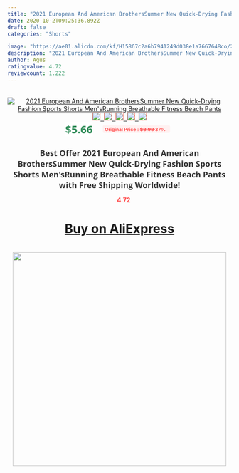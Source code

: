 ```yaml
---
title: "2021 European And American BrothersSummer New Quick-Drying Fashion Sports Shorts Men'sRunning Breathable Fitness Beach Pants"
date: 2020-10-2T09:25:36.892Z
draft: false
categories: "Shorts"

image: "https://ae01.alicdn.com/kf/H15867c2a6b7941249d038e1a7667648co/2021-European-And-American-BrothersSummer-New-Quick-Drying-Fashion-Sports-Shorts-Men-sRunning-Breathable-Fitness-Beach.jpg"
description: "2021 European And American BrothersSummer New Quick-Drying Fashion Sports Shorts Men'sRunning Breathable Fitness Beach Pants"
author: Agus
ratingvalue: 4.72
reviewcount: 1.222
---
```

<br>
<div style="text-align: center;">
<a href="https://s.click.aliexpress.com/e/_AmvQep" target="_blank" rel="nofollow noopener noreferrer"><img alt="2021 European And American BrothersSummer New Quick-Drying Fashion Sports Shorts Men'sRunning Breathable Fitness Beach Pants" class="magnifier-image" src="https://ae01.alicdn.com/kf/H15867c2a6b7941249d038e1a7667648co/2021-European-And-American-BrothersSummer-New-Quick-Drying-Fashion-Sports-Shorts-Men-sRunning-Breathable-Fitness-Beach.jpg_640x640.jpg">
<br>
<img style="border:1px solid salmon" src="https://ae01.alicdn.com/kf/H15867c2a6b7941249d038e1a7667648co/2021-European-And-American-BrothersSummer-New-Quick-Drying-Fashion-Sports-Shorts-Men-sRunning-Breathable-Fitness-Beach.jpg_120x120.jpg">&nbsp;&nbsp;<img style="border:1px solid salmon" src="https://ae01.alicdn.com/kf/H11d4003ed0e74aa69ac3924981cb10da6/2021-European-And-American-BrothersSummer-New-Quick-Drying-Fashion-Sports-Shorts-Men-sRunning-Breathable-Fitness-Beach.jpg_120x120.jpg">&nbsp;&nbsp;<img style="border:1px solid salmon" src="https://ae01.alicdn.com/kf/H1cf95b13f78542dcbaf63c7395249e50n/2021-European-And-American-BrothersSummer-New-Quick-Drying-Fashion-Sports-Shorts-Men-sRunning-Breathable-Fitness-Beach.jpg_120x120.jpg">&nbsp;&nbsp;<img style="border:1px solid salmon" src="https://ae01.alicdn.com/kf/H2250ecc5fa43485682411e48d2e6f622Y/2021-European-And-American-BrothersSummer-New-Quick-Drying-Fashion-Sports-Shorts-Men-sRunning-Breathable-Fitness-Beach.jpg_120x120.jpg">&nbsp;&nbsp;<img style="border:1px solid salmon" src="https://ae01.alicdn.com/kf/Hc6d56a3c240d4f6994a1d7bf7f24499ba/2021-European-And-American-BrothersSummer-New-Quick-Drying-Fashion-Sports-Shorts-Men-sRunning-Breathable-Fitness-Beach.jpg_120x120.jpg"></a></div><br0>
<div style="text-align: center;"><span style="background-color: white; border: 0px; box-sizing: border-box; color: seagreen; display: inline-block; font-family: &quot;open sans&quot; , &quot;arial&quot; , &quot;helvetica&quot; , sans-serif , &quot;heiti&quot;; font-size: 24px; font-stretch: inherit; font-weight: 700; line-height: inherit; margin: 0px 10px 0px 0px; padding: 0px; vertical-align: middle;">$5.66 </span>
<span style="background: rgb(255 , 241 , 241); border-radius: 3px; border: 0px; box-sizing: border-box; color: #ff4747; display: inline-block; font-family: inherit; font-size: 12px; font-stretch: inherit; font-style: inherit; font-variant: inherit; font-weight: 600; line-height: inherit; margin: 0px; padding: 2px 5px; transform: scale(0.9); vertical-align: middle;">Original Price : <b style="text-decoration: line-through;">$8.98 </b> 37%&nbsp;&nbsp;</span></div>
<h1 style="color: #333333; display: inline-block; font-family: &quot;open sans&quot; , &quot;arial&quot; , &quot;helvetica&quot; , sans-serif , &quot;heiti&quot;; font-size: 18px; font-stretch: inherit; font-weight: 700; text-align: center;">Best Offer 2021 European And American BrothersSummer New Quick-Drying Fashion Sports Shorts Men'sRunning Breathable Fitness Beach Pants with Free Shipping Worldwide!</h1>
<div style="color: #ff4747; text-align: center;">
<img src="https://4.bp.blogspot.com/-M0ZcTcb-5uY/XleCXlxnR4I/AAAAAAAAAEc/OrjgMkXV1oMQFaCRZj5HQwOCBcu3w1FegCPcBGAYYCw/s1600/star.png" style="height: 15px;">&nbsp;<b>4.72</b></div>
<div class="button_cont" align="center"><a class="buynow_a" href="https://s.click.aliexpress.com/e/_AmvQep" target="_blank" rel="nofollow noopener noreferrer"><H1>Buy on AliExpress</H1></a></div><br>
<div class="separator" style="clear: both; text-align: center;">
<img src="https://lh3.googleusercontent.com/-pTy5HemUv9M/XlePHvY0dAI/AAAAAAAAAE4/0nX5iRUoIWY8eMW9Dpxeirr157OZliDIgCLcBGAsYHQ/s1600/badge.gif" width="480">
</div>
